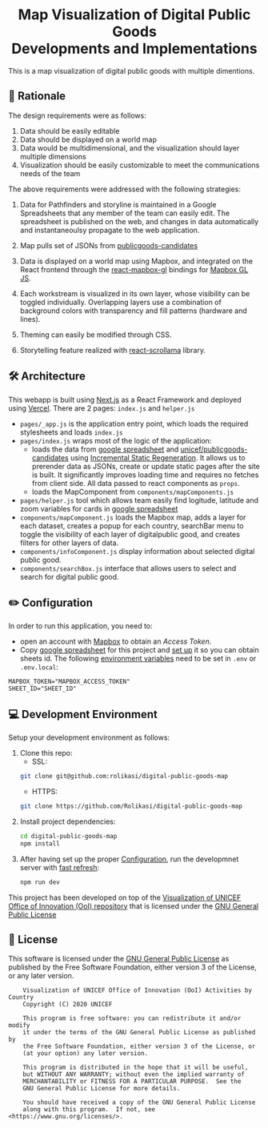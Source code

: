 <h1 align="center">Map Visualization of Digital Public Goods </br>Developments and Implementations</h1>

This is a map visualization of digital public goods with multiple dimentions.

## 🤔 Rationale

The design requirements were as follows:

1. Data should be easily editable
2. Data should be displayed on a world map
3. Data would be multidimensional, and the visualization should layer multiple dimensions
4. Visualization should be easily customizable to meet the communications needs of the team

The above requirements were addressed with the following strategies:

1. Data for Pathfinders and storyline is maintained in a Google Spreadsheets that any member of the team can easily edit. The spreadsheet is published on the web, and changes in data automatically and instantaneoulsy propagate to the web application.

2. Map pulls set of JSONs from [publicgoods-candidates]('https://github.com/unicef/publicgoods-candidates')

3. Data is displayed on a world map using Mapbox, and integrated on the React frontend through the [react-mapbox-gl](https://www.npmjs.com/package/react-mapbox-gl) bindings for [Mapbox GL JS](https://docs.mapbox.com/mapbox-gl-js/api/).

4. Each workstream is visualized in its own layer, whose visibility can be toggled individually. Overlapping layers use a combination of background colors with transparency and fill patterns (hardware and lines).

5. Theming can easily be modified through CSS.

6. Storytelling feature realized with [react-scrollama](https://github.com/jsonkao/react-scrollama) library.

## 🛠 Architecture

This webapp is built using [Next.js](https://nextjs.org/) as a React Framework and deployed using [Vercel](https://vercel.com/).
There are 2 pages: `index.js` and `helper.js`

* `pages/_app.js` is the application entry point, which loads the required stylesheets and loads `index.js`
* `pages/index.js` wraps most of the logic of the application:
    - loads the data from [google spreadsheet](https://docs.google.com/spreadsheets/d/1t75gYVhdUjPD1532DbPYN49FLXFhpRwEBFiS4Hbk6_Q) and [unicef/publicgoods-candidates](https://github.com/unicef/publicgoods-candidates) using [Incremental Static Regeneration](https://nextjs.org/docs/basic-features/data-fetching#incremental-static-regeneration). It allows us to prerender data as JSONs, create or update static pages after the site is built. It significantly improves loading time and requires no fetches from client side. All data passed to react components as `props`.
    - loads the MapComponent from `components/mapComponents.js`
* `pages/helper.js` tool which allows team easily find logitude, latitude and zoom variables for cards in [google spreadsheet](https://docs.google.com/spreadsheets/d/1t75gYVhdUjPD1532DbPYN49FLXFhpRwEBFiS4Hbk6_Q)
* `components/mapComponent.js` loads the Mapbox map, adds a layer for each dataset, creates a popup for each country, searchBar menu to toggle the visibility of each layer of digitalpublic good, and creates filters for other layers of data.
* `components/infoComponent.js` display information about selected digital public good.
* `components/searchBox.js` interface that allows users to select and search for digital public good.

## ✏️ Configuration

In order to run this application, you need to:
- open an account with [Mapbox](https://www.mapbox.com/) to obtain an *Access Token*. 
- Copy [google spreadsheet](https://docs.google.com/spreadsheets/d/1t75gYVhdUjPD1532DbPYN49FLXFhpRwEBFiS4Hbk6_Q) for this project and [set up](https://github.com/bpk68/g-sheets-api#set-up-a-google-sheet) it so you can obtain sheets id.
The following [environment variables](https://nextjs.org/docs/basic-features/environment-variables) need to be set in `.env` or `.env.local`:
```
MAPBOX_TOKEN="MAPBOX_ACCESS_TOKEN"
SHEET_ID="SHEET_ID"
```

## 💻 Development Environment

Setup your development environment as follows:

1. Clone this repo:
    - SSL:
    ```bash
    git clone git@github.com:rolikasi/digital-public-goods-map
    ```
    - HTTPS:
    ```bash
    git clone https://github.com/Rolikasi/digital-public-goods-map
    ```
2. Install project dependencies:
    ```bash
    cd digital-public-goods-map
    npm install
    ```
3. After having set up the proper [Configuration](#%EF%B8%8F-configuration), run the developmnet server with [fast refresh](https://nextjs.org/docs/basic-features/fast-refresh):
    ```bash
    npm run dev
    ```
    
This project has been developed on top of the [Visualization of UNICEF Office of Innovation (OoI) repository](https://github.com/lacabra/ooi-project-visualization) that is licensed under the [GNU General Public License](LICENSE)

## :memo: License

This software is licensed under the [GNU General Public License](LICENSE) as published by the Free Software Foundation, either version 3 of the License, or
any later version.

```
    Visualization of UNICEF Office of Innovation (OoI) Activities by Country
    Copyright (C) 2020 UNICEF

    This program is free software: you can redistribute it and/or modify
    it under the terms of the GNU General Public License as published by
    the Free Software Foundation, either version 3 of the License, or
    (at your option) any later version.

    This program is distributed in the hope that it will be useful,
    but WITHOUT ANY WARRANTY; without even the implied warranty of
    MERCHANTABILITY or FITNESS FOR A PARTICULAR PURPOSE.  See the
    GNU General Public License for more details.

    You should have received a copy of the GNU General Public License
    along with this program.  If not, see <https://www.gnu.org/licenses/>.
```


